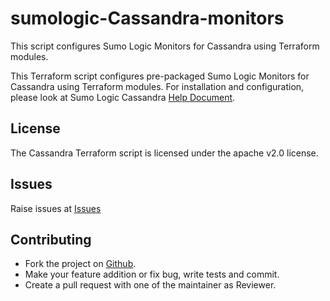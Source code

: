 # sumologic-Cassandra-monitors

This script configures Sumo Logic Monitors for Cassandra using Terraform modules.

This Terraform script configures pre-packaged Sumo Logic Monitors for Cassandra using Terraform modules.
For installation and configuration, please look at Sumo Logic Cassandra [Help Document](https://help.sumologic.com/07Sumo-Logic-Apps/12Databases/Cassandra).
## License

The Cassandra Terraform script is licensed under the apache v2.0 license.

## Issues

Raise issues at [Issues](https://github.com/SumoLogic/terraform-sumologic-sumo-logic-monitor/issues)

## Contributing

* Fork the project on [Github](https://github.com/SumoLogic/terraform-sumologic-sumo-logic-monitor).
* Make your feature addition or fix bug, write tests and commit.
* Create a pull request with one of the maintainer as Reviewer.
